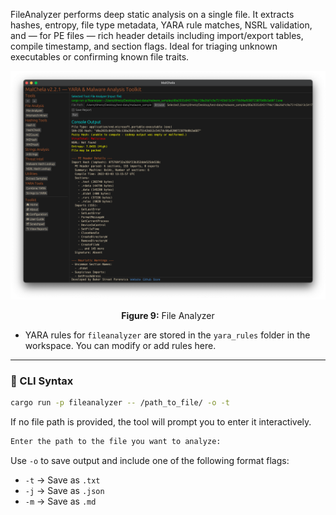 FileAnalyzer performs deep static analysis on a single file. It extracts hashes, entropy, file type metadata, YARA rule matches, NSRL validation, and — for PE files — rich header details including import/export tables, compile timestamp, and section flags. Ideal for triaging unknown executables or confirming known file traits.

![File Analyzer](../images/fileanalyzer.png)

<p align="center"><strong>Figure 9:</strong> File Analyzer</p>

- YARA rules for `fileanalyzer` are stored in the `yara_rules` folder in the workspace. You can modify or add rules here.

---

### 🔧 CLI Syntax

```bash
cargo run -p fileanalyzer -- /path_to_file/ -o -t
```

If no file path is provided, the tool will prompt you to enter it interactively.

```bash
Enter the path to the file you want to analyze:
```

Use `-o` to save output and include one of the following format flags:
- `-t` → Save as `.txt`
- `-j` → Save as `.json`
- `-m` → Save as `.md`

